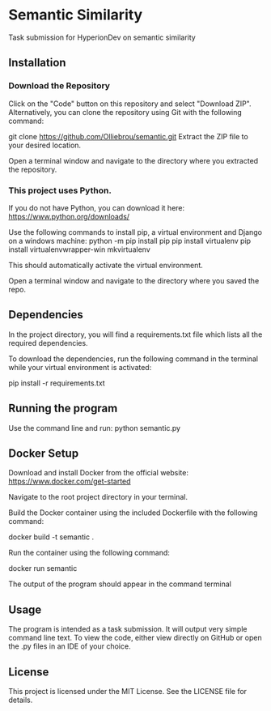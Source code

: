 # Semantic Similarity
 Task submission for HyperionDev on semantic similarity 



## Installation

### Download the Repository
Click on the "Code" button on this repository and select "Download ZIP". Alternatively, you can clone the repository using Git with the following command:

git clone https://github.com/Olliebrou/semantic.git
Extract the ZIP file to your desired location.

Open a terminal window and navigate to the directory where you extracted the repository.

### This project uses Python.
If you do not have Python, you can download it here: https://www.python.org/downloads/

Use the following commands to install pip, a virtual environment and Django on a windows machine:
python -m pip install pip
pip install virtualenv
pip install virtualenvwrapper-win
mkvirtualenv <choose a name for your virtual environment>

This should automatically activate the virtual environment.

Open a terminal window and navigate to the directory where you saved the repo.


## Dependencies
In the project directory, you will find a requirements.txt file which lists all the required dependencies.

To download the dependencies, run the following command in the terminal while your virtual environment is activated:

pip install -r requirements.txt


## Running the program
Use the command line and run: python semantic.py 

## Docker Setup
Download and install Docker from the official website: https://www.docker.com/get-started

Navigate to the root project directory in your terminal.

Build the Docker container using the included Dockerfile with the following command:

docker build -t semantic .

Run the container using the following command:

docker run semantic

The output of the program should appear in the command terminal

## Usage
The program is intended as a task submission. It will output very simple command line text. To view the code, either view directly on GitHub or open the .py files in an IDE of your choice.


## License
This project is licensed under the MIT License. See the LICENSE file for details.
